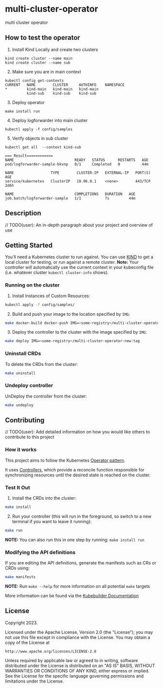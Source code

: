 # multi-cluster-operator
multi cluster operator

## How to test the operator

1. Install Kind Locally and create two clusters 
```
kind create cluster --name main 
kind create cluster --name sub
```

2. Make sure you are in main context 
```
kubectl config get-contexts         
CURRENT   NAME        CLUSTER     AUTHINFO    NAMESPACE
*         kind-main   kind-main   kind-main   
          kind-sub    kind-sub    kind-sub   
```

3. Deploy operator
```
make install run
```

4. Deploy logforwarder into main cluster
```
kubectl apply -f config/samples
```

5. Verify objects in sub cluster
```
kubectl get all  --context kind-sub

=== Result============
NAME                            READY   STATUS      RESTARTS   AGE
pod/logforwarder-sample-bkvnp   0/1     Completed   0          44m

NAME                 TYPE        CLUSTER-IP   EXTERNAL-IP   PORT(S)   AGE
service/kubernetes   ClusterIP   10.96.0.1    <none>        443/TCP   2d6h

NAME                            COMPLETIONS   DURATION   AGE
job.batch/logforwarder-sample   1/1           7s         44m
```


## Description
// TODO(user): An in-depth paragraph about your project and overview of use

## Getting Started
You’ll need a Kubernetes cluster to run against. You can use [KIND](https://sigs.k8s.io/kind) to get a local cluster for testing, or run against a remote cluster.
**Note:** Your controller will automatically use the current context in your kubeconfig file (i.e. whatever cluster `kubectl cluster-info` shows).

### Running on the cluster
1. Install Instances of Custom Resources:

```sh
kubectl apply -f config/samples/
```

2. Build and push your image to the location specified by `IMG`:

```sh
make docker-build docker-push IMG=<some-registry>/multi-cluster-operator-new:tag
```

3. Deploy the controller to the cluster with the image specified by `IMG`:

```sh
make deploy IMG=<some-registry>/multi-cluster-operator-new:tag
```

### Uninstall CRDs
To delete the CRDs from the cluster:

```sh
make uninstall
```

### Undeploy controller
UnDeploy the controller from the cluster:

```sh
make undeploy
```

## Contributing
// TODO(user): Add detailed information on how you would like others to contribute to this project

### How it works
This project aims to follow the Kubernetes [Operator pattern](https://kubernetes.io/docs/concepts/extend-kubernetes/operator/).

It uses [Controllers](https://kubernetes.io/docs/concepts/architecture/controller/),
which provide a reconcile function responsible for synchronizing resources until the desired state is reached on the cluster.

### Test It Out
1. Install the CRDs into the cluster:

```sh
make install
```

2. Run your controller (this will run in the foreground, so switch to a new terminal if you want to leave it running):

```sh
make run
```

**NOTE:** You can also run this in one step by running: `make install run`

### Modifying the API definitions
If you are editing the API definitions, generate the manifests such as CRs or CRDs using:

```sh
make manifests
```

**NOTE:** Run `make --help` for more information on all potential `make` targets

More information can be found via the [Kubebuilder Documentation](https://book.kubebuilder.io/introduction.html)

## License

Copyright 2023.

Licensed under the Apache License, Version 2.0 (the "License");
you may not use this file except in compliance with the License.
You may obtain a copy of the License at

    http://www.apache.org/licenses/LICENSE-2.0

Unless required by applicable law or agreed to in writing, software
distributed under the License is distributed on an "AS IS" BASIS,
WITHOUT WARRANTIES OR CONDITIONS OF ANY KIND, either express or implied.
See the License for the specific language governing permissions and
limitations under the License.
